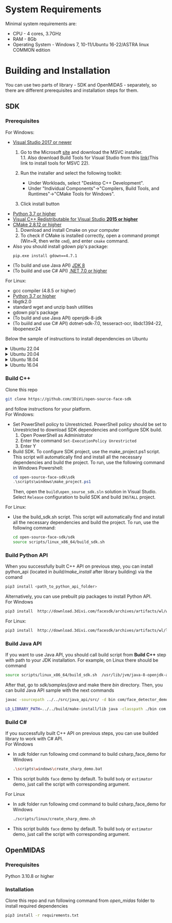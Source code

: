 # System Requirements
Minimal system requirements are:
* CPU - 4 cores, 3.7GHz
* RAM - 8Gb
* Operating System -  Windows 7, 10-11/Ubuntu 16-22/ASTRA linux COMMON edition

# Building and Installation
You can use two parts of library - SDK and OpenMIDAS - separately, so there are  different prerequisites and installation steps for them.
## SDK

### Prerequisites
For Windows:
* [Visual Studio 2017 or newer](https://visualstudio.microsoft.com/downloads/)  
    1. Go to the Microsoft [site](https://visualstudio.microsoft.com/downloads/) and download the MSVC installer.  
    1.1. Also download Build Tools for Visual Studio from this [link](https://visualstudio.microsoft.com/downloads/#build-tools-for-visual-studio-2022)(This link to install tools for MSVC 22).

    2. Run the installer and select the following toolkit:
        * Under Workloads, select "Desktop C++ Development".
         * Under "Individual Components"->"Compilers, Build Tools, and Runtimes"->"CMake Tools for Windows".

    3. Click install button
* [Python 3.7 or higher](https://www.python.org/downloads/)  
* [Visual C++ Redistributable for Visual Studio **2015 or higher**](https://aka.ms/vs/17/release/vc_redist.x64.exe)  
* [CMake 2.8.12 or higher](https://cmake.org/download/)
    1. Download and install Cmake on your computer 
    2. To check if CMake is installed correctly, open a command prompt (Win+R, then write `cmd`), and enter `cmake` command.
* Also you should install gdown pip's package:
  ```cmd
  pip.exe install gdown==4.7.1
  ```
* (To build and use Java API) [JDK 8](https://www.oracle.com/java/technologies/javase/javase8-archive-downloads.html)
* (To buiild and use C# API) [.NET 7.0 or higher](https://dotnet.microsoft.com/en-us/download)

For Linux:
* gcc compiler (4.8.5 or higher)
* [Python 3.7 or higher](https://www.python.org/downloads/)
* libgtk2.0
* standard wget and unzip bash utilities
* gdown pip's package  
* (To build and use Java API) openjdk-8-jdk
* (To buiild and use C# API) dotnet-sdk-7.0, tesseract-ocr, libdc1394-22, libopenexr24


Below the sample of instructions to install dependencies on Ubuntu
<details>
  <summary>Ubuntu 22.04</summary>

```bash
sudo apt update
sudo apt install gcc cmake
sudo apt install libgtk2.0-dev
sudo apt install wget unzip
sudo apt install python3 python3-pip libcanberra-gtk-module
sudo apt install lsb-core
pip3 install --upgrade pip setuptools wheel
pip3 install gdown==4.7.1

# Java API dependencies
sudo apt install openjdk-8-jdk
# C# API dependencies
sudo apt install apt-transport-https
sudo apt install dotnet-sdk-7.0
sudo apt install tesseract-ocr
sudo apt install libdc1394-dev libavcodec-dev libavformat-dev libswscale-dev libv4l-dev
sudo apt install libxvidcore-dev libx264-dev libjpeg-dev libpng-dev libtiff-dev
sudo apt install libopenexr-dev
```

</details>

<details>
  <summary>Ubuntu 20.04</summary>

```bash
sudo apt update
sudo apt install gcc cmake
sudo apt install libgtk2.0-dev
sudo apt install wget unzip
sudo apt install python3 python3-pip libcanberra-gtk-module
sudo apt install lsb-core
pip3 install --upgrade pip setuptools wheel
pip3 install gdown==4.7.1

# Java API dependencies
sudo apt install openjdk-8-jdk
# C# API dependencies
wget https://packages.microsoft.com/config/ubuntu/$(lsb_release -rs)/packages-microsoft-prod.deb -O packages-microsoft-prod.deb
sudo dpkg -i packages-microsoft-prod.deb
sudo apt install apt-transport-https
sudo apt update
sudo apt install dotnet-sdk-7.0
sudo apt install tesseract-ocr
sudo apt install libdc1394-22 libavcodec-dev libavformat-dev libswscale-dev libv4l-dev
sudo apt install libxvidcore-dev libx264-dev libjpeg-dev libpng-dev libtiff-dev
sudo apt install openexr
rm -f packages-microsoft-prod.deb
```

</details>

<details>
  <summary>Ubuntu 18.04</summary>

```bash
sudo apt update
sudo apt install gcc cmake
sudo apt install libgtk2.0-dev
sudo apt install wget unzip
sudo apt install python3 python3-pip libcanberra-gtk-module
sudo apt install lsb-core
pip3 install --upgrade pip setuptools wheel
pip3 install gdown==4.7.1

# Java API dependencies
sudo apt install openjdk-8-jdk
# C# API dependencies
wget https://packages.microsoft.com/config/ubuntu/$(lsb_release -rs)/packages-microsoft-prod.deb -O packages-microsoft-prod.deb
sudo dpkg -i packages-microsoft-prod.deb
sudo apt install apt-transport-https
sudo apt update
sudo apt install dotnet-sdk-7.0 tesseract-ocr
sudo apt install libdc1394-22 libavcodec-dev libavformat-dev libswscale-dev libv4l-dev
sudo apt install libxvidcore-dev libx264-dev libjpeg-dev libpng-dev libtiff-dev
sudo apt install openexr
rm -f packages-microsoft-prod.deb
```
</details>

<details>
  <summary>Ubuntu 16.04</summary>

```bash
sudo apt update
sudo apt install gcc cmake
sudo apt install libgtk2.0-dev
sudo apt install wget unzip
sudo apt install python3 python3-pip libcanberra-gtk-module
sudo apt install lsb-core

# There might be problems with system python in ubuntu 16, thus we recomend to install Python 3.8. Follow instructions to make python 3/8 your system python3 interpreter.
sudo apt install build-essential zlib1g-dev libncurses5-dev libgdbm-dev libnss3-dev libssl-dev libreadline-dev libffi-dev libsqlite3-dev wget libbz2-dev -y
wget https://www.python.org/ftp/python/3.8.0/Python-3.8.0.tgz
tar -xf Python-3.8.0.tgz
cd Python-3.8.0 && ./configure --enable-optimizations && make && sudo make install && cd ..

pip install --upgrade pip setuptools wheel
pip install urllib3==1.26.6

# Java API dependencies
sudo apt install openjdk-8-jdk
# C# API dependencies
wget https://packages.microsoft.com/config/ubuntu/$(lsb_release -rs)/packages-microsoft-prod.deb -O packages-microsoft-prod.deb
sudo dpkg -i packages-microsoft-prod.deb
sudo apt install apt-transport-https
sudo apt update
sudo apt install dotnet-sdk-6.0
sudo apt install tesseract-ocr
sudo apt install libdc1394-22 libavcodec-dev libavformat-dev libswscale-dev libv4l-dev
sudo apt install libxvidcore-dev libx264-dev libjpeg-dev libpng-dev libtiff-dev
sudo apt install openexr
rm -f packages-microsoft-prod.deb
```
</details>

### Build C++
Clone this repo 
```bash
git clone https://github.com/3DiVi/open-source-face-sdk
```
and follow instructions for your platform.  
For Windows:
  * Set PowerShell policy to Unrestricted. PowerShell policy should be set to Unrestricted to download SDK dependencies and configure SDK build.  
    1. Open PowerShell as Administrator
    2. Enter the command `Set-ExecutionPolicy Unrestricted`
    3. Enter Y
* Build SDK. To configure SDK project, use the make_project.ps1 script. This script will automatically find and install all the necessary dependencies and build the project. To run, use the following command in Windows Powershell:
    ```powershell
    cd open-source-face-sdk\sdk
    .\scripts\windows\make_project.ps1
    ```
  Then, open the `build\open_sourse_sdk.sln` solution in Visual Studio. Select `Release` configuration to build SDK and build `INSTALL` project.

For Linux:
  * Use the build_sdk.sh script. This script will automatically find and install all the necessary dependencies and build the project. To run, use the following command:

    ```bash
    cd open-source-face-sdk/sdk
    source scripts/linux_x86_64/build_sdk.sh    
    ```
### Build Python API 
When you successfully built C++ API on previous step, you can install python_api (located in _build/make_install_ after library building) via the comand 
```bash
pip3 install <path_to_python_api_folder>
```
Alternatively, you can use prebuilt pip packages to install Python API.  
For Windows
```bash
pip3 install  http://download.3divi.com/facesdk/archives/artifacts/wl/windows/face_sdk-1.0.0-py3-none-any.whl
```
For Linux:
```bash
pip3 install  http://download.3divi.com/facesdk/archives/artifacts/wl/linux/face_sdk-1.0.0-py3-none-any.whl
```

### Build Java API
If you want to use Java API, you should call build script from **Build C++** step with path to your JDK installation. For example, on Linux there should be command  
```bash
source scripts/linux_x86_64/build_sdk.sh  /usr/lib/jvm/java-8-openjdk-amd64   
```
After that, go to _sdk/samples/java_ and make there _bin_ directory. Then, you can build Java API sample with the next commands
```bash
javac -sourcepath ../../src/java_api/src/ -d bin com/face_detector_demo/face_detector_demo.java 
```
```bash
LD_LIBRARY_PATH=../../build/make-install/lib java -classpath ./bin com.face_detector_demo.face_detector_demo <path_to_image> ../../build/make-install
```

### Build C#
If you successfully built C++ API on previous steps, you can use builded library to work with C# API.  
For Windows
* In _sdk_ folder run following cmd command to build csharp_face_demo for Windows
    ```bash
    .\scripts\windows\create_sharp_demo.bat
    ```
* This script builds `face` demo by default. To build `body` or `estimator` demo, just call the script with corresponding argument.

For Linux
* In _sdk_ folder run following cmd command to build csharp_face_demo for Windows
    ```bash
    ./scripts/linux/create_sharp_demo.sh
    ```
* This script builds `face` demo by default. To build `body` or `estimator` demo, just call the script with corresponding argument.

## OpenMIDAS

### Prerequisites
Python 3.10.8 or higher

### Installation 
Clone this repo and run following command from _open_midas_ folder to install required dependencies
```bash
pip3 install -r requirements.txt
```
